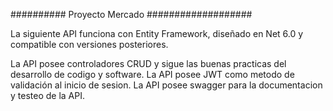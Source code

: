 ##########  Proyecto Mercado ###################

La siguiente API funciona con Entity Framework, diseñado en Net 6.0 y compatible con versiones posteriores. 

La API posee controladores CRUD y sigue las buenas practicas del desarrollo de codigo y software.
La API posee JWT como metodo de validación al inicio de sesion.
La API posee swagger para la documentacion y testeo de la API.

